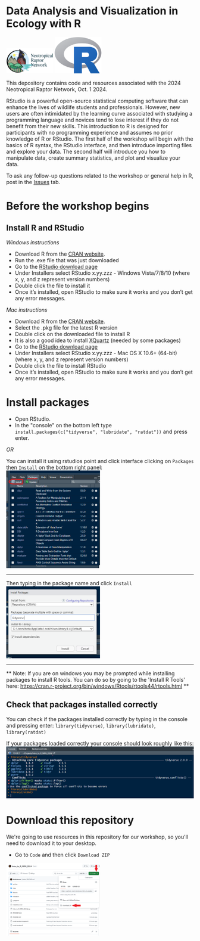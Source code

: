 # Data Analysis and Visualization in Ecology with R

<img src="archive/fig/NRN_logo.png" width="25%"/>
<img src="archive/fig/Rlogo.png" width="25%"/>

This depository contains code and resources associated with the 2024 Neotropical Raptor Network, Oct. 1 2024. 

RStudio is a powerful open-source statistical computing software that can enhance the lives of wildlife
students and professionals. However, new users are often intimidated by the learning curve associated
with studying a programming language and novices tend to lose interest if they do not benefit from their new skills. This introduction to R is designed for participants with no programming experience and assumes no prior knowledge of R or RStudio. The first half of the workshop will begin with the basics of R syntax, the RStudio interface, and then introduce importing files and explore your data. 
The second half will introduce you how to manipulate data, create summary statistics, and plot and visualize your data.

To ask any follow-up questions related to the workshop or general help in R, post in the [Issues](https://github.com/birderboone/Intro_to_R-NRN-2024/issues) tab.

# Before the workshop begins

## Install R and RStudio

*Windows instructions*

- Download R from the [CRAN website](https://cran.r-project.org/bin/windows/base/).
- Run the .exe file that was just downloaded
- Go to the [RStudio download page](https://posit.co/download/rstudio-desktop/#download)
- Under Installers select RStudio x.yy.zzz - Windows Vista/7/8/10 (where x, y, and z represent version numbers)
- Double click the file to install it
- Once it’s installed, open RStudio to make sure it works and you don’t get any error messages.

*Mac instructions*

- Download R from the [CRAN website](https://cran.r-project.org/bin/macosx/).
- Select the .pkg file for the latest R version
- Double click on the downloaded file to install R
- It is also a good idea to install [XQuartz](https://www.xquartz.org/) (needed by some packages)
- Go to the [RStudio download page](https://posit.co/download/rstudio-desktop/#download)
- Under Installers select RStudio x.yy.zzz - Mac OS X 10.6+ (64-bit) (where x, y, and z represent version numbers)
- Double click the file to install RStudio
- Once it’s installed, open RStudio to make sure it works and you don’t get any error messages.


# Install packages

- Open RStudio. 
- In the "console" on the bottom left type `install.packages(c("tidyverse", "lubridate", "ratdat"))` and press enter.


*OR*  

You can install it using rstudios point and click interface clicking on `Packages` then `Install` on the bottom right panel:  
<img src="archive/fig/install_package.png" width="50%"/>

--------------

Then typing in the package name and click `Install`  
<img src="archive/fig/install_package2.png" width="50%"/>

--------------

** Note: If you are on windows you may be prompted while installing packages to install R tools. You can do so by going to the 'Install R Tools' here:
https://cran.r-project.org/bin/windows/Rtools/rtools44/rtools.html **  

## Check that packages installed correctly

You can check if the packages installed correctly by typing in the console and pressing enter: `library(tidyverse)`, `library(lubridate)`, `library(ratdat)`  

If your packages loaded correctly your console should look roughly like this:
<img src="archive/fig/libary_loaded.png" width="100%"/>

# Download this repository

We're going to use resources in this repository for our workshop, so you'll need to download it to your desktop.

- Go to `Code` and then click `Download ZIP`

<img src="archive/fig/download-repo.PNG" width="50%"/>

